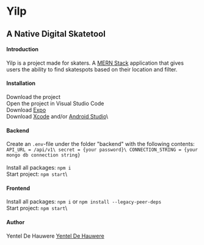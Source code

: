 # Yilp #
## A Native Digital Skatetool ##

#### Introduction ####
Yilp is a project made for skaters. A [MERN Stack](https://www.mongodb.com/mern-stack "MERN Stack") application that gives users the ability to find skatespots based on their location and filter. 

#### Installation ####
Download the project\
Open the project in Visual Studio Code \
Download [Expo](https://expo.dev/ "Expo")\
Download [Xcode](https://developer.apple.com/xcode/resources/ "Xcode") and/or [Android Studio](https://developer.android.com/studio "Android Studio")\

#### Backend ####
Create an `.env`-file under the folder "backend" with the following contents:\
`API_URL = /api/v1\
secret = {your password}\
CONNECTION_STRING = {your mongo db connection string}`\
\
Install all packages: `npm i`\
Start project: `npm start`\

#### Frontend ####
Install all packages: `npm i` or `npm install --legacy-peer-deps`\
Start project: `npm start`\

#### Author ####
Yentel De Hauwere [Yentel De Hauwere](https://github.com/YentelDeHauwere "Yentel De Hauwere")
